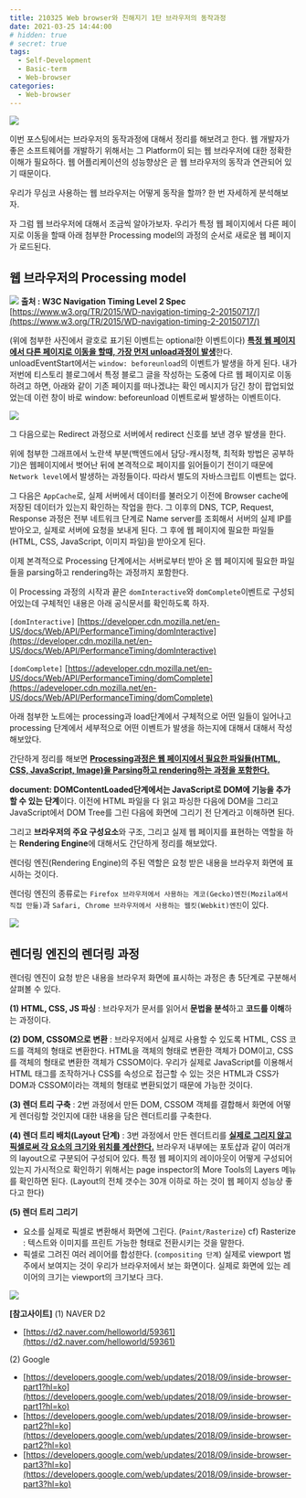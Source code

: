 ```yaml
---
title: 210325 Web browser와 친해지기 1탄 브라우저의 동작과정
date: 2021-03-25 14:44:00
# hidden: true
# secret: true
tags:
  - Self-Development
  - Basic-term
  - Web-browser
categories:
  - Web-browser
---
```


![](/images/post_images/web_browser_img.jpeg)

이번 포스팅에서는 브라우저의 동작과정에 대해서 정리를 해보려고 한다.
웹 개발자가 좋은 소프트웨어를 개발하기 위해서는 그 Platform이 되는 웹 브라우저에 대한 정확한 이해가 필요하다. 웹 어플리케이션의 성능향상은 곧 웹 브라우저의 동작과 연관되어 있기 때문이다.

우리가 무심코 사용하는 웹 브라우저는 어떻게 동작을 할까? 한 번 자세하게 분석해보자.

자 그럼 웹 브라우저에 대해서 조금씩 알아가보자.
우리가 특정 웹 페이지에서 다른 페이지로 이동을 할때 아래 첨부한 Processing model의 과정의 순서로 새로운 웹 페이지가 로드된다.

## 웹 브라우저의 Processing model

![](/images/post_images/210325_w3c_navigation_timing_level_2.png)
**출처 : W3C Navigation Timing Level 2 Spec** [https://www.w3.org/TR/2015/WD-navigation-timing-2-20150717/](https://www.w3.org/TR/2015/WD-navigation-timing-2-20150717/)

<!-- more -->

(위에 첨부한 사진에서 괄호로 표기된 이벤트는 optional한 이벤트이다)
<ins><b>특정 웹 페이지에서 다른 페이지로 이동을 할때, 가장 먼저 unload과정이 발생</b></ins>한다. unloadEventStart에서는 `window: beforeunload`의 이벤트가 발생을 하게 된다. 내가 저번에 티스토리 블로그에서 특정 블로그 글을 작성하는 도중에 다르 웹 페이지로 이동하려고 하면, 아래와 같이 기존 페이지를 떠나겠냐는 확인 메시지가 담긴 창이 팝업되었었는데 이런 창이 바로 window: beforeunload 이벤트로써 발생하는 이벤트이다.

![](/images/post_images/210325_page_leave.png)

그 다음으로는 Redirect 과정으로 서버에서 redirect 신호를 보낸 경우 발생을 한다.

위에 첨부한 그래프에서 노란색 부분(백엔드에서 담당-캐시정책, 최적화 방법은 공부하기)은 웹페이지에서 벗어난 뒤에 본격적으로 페이지를 읽어들이기 전이기 때문에 `Network level`에서 발생하는 과정들이다. 따라서 별도의 자바스크립트 이벤트는 없다.

그 다음은 `AppCache`로, 실제 서버에서 데이터를 불러오기 이전에 Browser cache에 저장된 데이터가 있는지 확인하는 작업을 한다.
그 이후의 DNS, TCP, Request, Response 과정은 전부 네트워크 단계로 Name server를 조회해서 서버의 실제 IP를 받아오고, 실제로 서버에 요청을 보내게 된다. 그 후에 웹 페이지에 필요한 파일들(HTML, CSS, JavaScript, 이미지 파일)을 받아오게 된다.

이제 본격적으로 Processing 단계에서는 서버로부터 받아 온 웹 페이지에 필요한 파일들을 parsing하고 rendering하는 과정까지 포함한다.

이 Processing 과정의 시작과 끝은 `domInteractive`와 `domComplete`이벤트로 구성되어있는데 구체적인 내용은 아래 공식문서를 확인하도록 하자.

`[domInteractive]`
[https://developer.cdn.mozilla.net/en-US/docs/Web/API/PerformanceTiming/domInteractive](https://developer.cdn.mozilla.net/en-US/docs/Web/API/PerformanceTiming/domInteractive)

`[domComplete]`
[https://adeveloper.cdn.mozilla.net/en-US/docs/Web/API/PerformanceTiming/domComplete](https://adeveloper.cdn.mozilla.net/en-US/docs/Web/API/PerformanceTiming/domComplete)

아래 첨부한 노트에는 processing과 load단계에서 구체적으로 어떤 일들이 일어나고 processing 단계에서 세부적으로 어떤 이벤트가 발생을 하는지에 대해서 대해서 작성해보았다.

간단하게 정리를 해보면 <ins><b>Processing과정은 웹 페이지에서 필요한 파일들(HTML, CSS, JavaScript, Image)을 Parsing하고 rendering하는 과정을 포함한다.</b></ins>

<b>document: DOMContentLoaded단계에서는 JavaScript로 DOM에 기능을 추가할 수 있는 단계</b>이다.
이전에 HTML 파일을 다 읽고 파싱한 다음에 DOM을 그리고 JavaScript에서 DOM Tree를 그린 다음에 화면에 그리기 전 단계라고 이해하면 된다.

그리고 **브라우저의 주요 구성요소**와 구조, 그리고 실제 웹 페이지를 표현하는 역할을 하는 **Rendering Engine**에 대해서도 간단하게 정리를 해보았다.

렌더링 엔진(Rendering Engine)의 주된 역할은 요청 받은 내용을 브라우저 화면에 표시하는 것이다.

렌더링 엔진의 종류로는 `Firefox 브라우저에서 사용하는 게코(Gecko)엔진(Mozila에서 직접 만듦)`과 `Safari, Chrome 브라우저에서 사용하는 웹킷(Webkit)엔진`이 있다.

![](/images/post_images/210325_processing_and_rendering_engine.png)

## 렌더링 엔진의 렌더링 과정

렌더링 엔진이 요청 받은 내용을 브라우저 화면에 표시하는 과정은 총 5단계로 구분해서 살펴볼 수 있다.

**(1) HTML, CSS, JS 파싱** : 브라우저가 문서를 읽어서 **문법을 분석**하고 **코드를 이해**하는 과정이다.

**(2) DOM, CSSOM으로 변환** : 브라우저에서 실제로 사용할 수 있도록 HTML, CSS 코드를 객체의 형태로 변환한다. HTML을 객체의 형태로 변환한 객체가 DOM이고, CSS를 객체의 형태로 변환한 객체가 CSSOM이다.
우리가 실제로 JavaScript를 이용해서 HTML 태그를 조작하거나 CSS를 속성으로 접근할 수 있는 것은 HTML과 CSS가 DOM과 CSSOM이라는 객체의 형태로 변환되었기 때문에 가능한 것이다.

**(3) 렌더 트리 구축** : 2번 과정에서 만든 DOM, CSSOM 객체를 결합해서 화면에 어떻게 렌더링할 것인지에 대한 내용을 담은 렌더트리를 구축한다.

**(4) 렌더 트리 배치(Layout 단계)** : 3번 과정에서 만든 렌더트리를 <ins><b>실제로 그리지 않고 픽셀로써 각 요소의 크기와 위치를 계산한다.</b></ins> 브라우저 내부에는 포토샵과 같이 여러개의 layout으로 구분되어 구성되어 있다.
특정 웹 페이지의 레이아웃이 어떻게 구성되어 있는지 가시적으로 확인하기 위해서는 page inspector의 More Tools의 Layers 메뉴를 확인하면 된다.
(Layout의 전체 갯수는 30개 이하로 하는 것이 웹 페이지 성능상 좋다고 한다)

**(5) 렌더 트리 그리기**

- 요소를 실제로 픽셀로 변환해서 화면에 그린다. (`Paint/Rasterize`)
  cf) Rasterize : 텍스트와 이미지를 프린트 가능한 형태로 전환시키는 것을 말한다.
- 픽셀로 그려진 여러 레이어를 합성한다. (`compositing 단계`)
  실제로 viewport 범주에서 보여지는 것이 우리가 브라우저에서 보는 화면이다. 실제로 화면에 있는 레이어의 크기는 viewport의 크기보다 크다.

![](/images/post_images/210325_rendering_processing.png)

**[참고사이트]**
(1) NAVER D2

- [https://d2.naver.com/helloworld/59361](https://d2.naver.com/helloworld/59361)

(2) Google

- [https://developers.google.com/web/updates/2018/09/inside-browser-part1?hl=ko](https://developers.google.com/web/updates/2018/09/inside-browser-part1?hl=ko)
- [https://developers.google.com/web/updates/2018/09/inside-browser-part2?hl=ko](https://developers.google.com/web/updates/2018/09/inside-browser-part2?hl=ko)
- [https://developers.google.com/web/updates/2018/09/inside-browser-part3?hl=ko](https://developers.google.com/web/updates/2018/09/inside-browser-part3?hl=ko)
